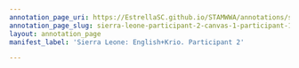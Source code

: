 ```yaml
---
annotation_page_uri: https://EstrellaSC.github.io/STAMWWA/annotations/sierra-leone-participant-2-canvas-1-participant-1.json
annotation_page_slug: sierra-leone-participant-2-canvas-1-participant-1
layout: annotation_page
manifest_label: 'Sierra Leone: English+Krio. Participant 2'

---
```

